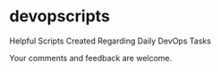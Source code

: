 # devopscripts

Helpful Scripts Created Regarding Daily DevOps Tasks

Your comments and feedback are welcome. 
